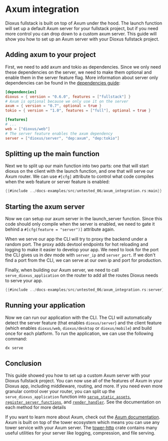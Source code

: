 # Axum integration

Dioxus fullstack is built on top of Axum under the hood. The launch function will set up a default Axum server for your fullstack project, but if you need more control you can drop down to a custom axum server. This guide will show you how to set up an Axum server with your Dioxus fullstack project.

## Adding axum to your project

First, we need to add axum and tokio as dependencies. Since we only need these dependencies on the server, we need to make them optional and enable them in the server feature flag. More information about server only dependencies can be found in the [dependencies guide](./managing_dependencies.md#adding-server-only-dependencies):

```toml
[dependencies]
dioxus = { version = "0.6.0", features = ["fullstack"] }
# Axum is optional because we only use it on the server
axum = { version = "0.7", optional = true }
tokio = { version = "1.0", features = ["full"], optional = true }

[features]
# ...
web = ["dioxus/web"]
# The server feature enables the axum dependency
server = ["dioxus/server", "dep:axum", "dep:tokio"]
```

## Splitting up the main function

Next we to split up our main function into two parts: one that will start dioxus on the client with the launch function, and one that will serve our Axum router. We can use `#[cfg]` attribute to control what code compiles when the web feature or server feature is enabled:

```rust
{{#include ../docs-examples/src/untested_06/axum_integration.rs:main}}
```

## Starting the axum server

Now we can setup our axum server in the launch_server function. Since this code should only compile when the server is enabled, we need to gate it behind a `#[cfg(feature = "server")]` attribute again.


When we serve our app the CLI will try to proxy the backend under a random port. The proxy adds devtool endpoints for hot reloading and logging to make it easier to develop your app. We need to look for the port the CLI gives us in dev mode with `server_ip` and `server_port`. If we don't find a port from the CLI, we can serve at our own ip and port for production.


Finally, when building our Axum server, we need to call `serve_dioxus_application` on the router to add all the routes Dioxus needs to serve your app.

```rust
{{#include ../docs-examples/src/untested_06/axum_integration.rs:server}}
```

## Running your application

Now we can run our application with the CLI. The CLI will automatically detect the server feature (that enables `dioxus/server`) and the client feature (which enables `dioxus/web`, `dioxus/desktop` or `dioxus/mobile`) and build once for each platform. To run the application, we can use the following command:

```bash
dx serve
```

## Conclusion

This guide showed you how to set up a custom Axum server with your Dioxus fullstack project. You can now use all of the features of Axum in your Dioxus app, including middleware, routing, and more. If you need even more granular control over your router, you can split up the `serve_dioxus_application` function into [`serve_static_assets`](https://docs.rs/dioxus-fullstack/0.6.3/dioxus_fullstack/server/trait.DioxusRouterExt.html#tymethod.serve_static_assets), [`register_server_functions`](https://docs.rs/dioxus-fullstack/0.6.3/dioxus_fullstack/server/trait.DioxusRouterExt.html#method.register_server_functions), and [`render_handler`](https://docs.rs/dioxus-fullstack/0.6.3/dioxus_fullstack/server/fn.render_handler.html). See the documentation on each method for more details


If you want to learn more about Axum, check out the [Axum documentation](https://docs.rs/axum/latest/axum/). Axum is built on top of the tower ecosystem which means you can use any tower service with your Axum server. The [tower-http](https://docs.rs/tower-http/latest/tower_http/) crate contains many useful utilities for your server like logging, compression, and file serving.
